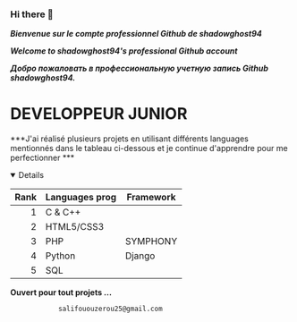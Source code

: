 ### Hi there 👋

<!--
**shadowghost94/shadowghost94** is a ✨ _special_ ✨ repository because its `README.md` (this file) appears on your GitHub profile.

Here are some ideas to get you started:

- 🔭 I’m currently working on ...
- 🌱 I’m currently learning ...
- 👯 I’m looking to collaborate on ...
- 🤔 I’m looking for help with ...
- 💬 Ask me about ...
- 📫 How to reach me: ...
- 😄 Pronouns: ...
- ⚡ Fun fact: ...
-->
***Bienvenue sur le compte professionnel Github de shadowghost94***  


***Welcome to shadowghost94's professional Github account***  


***Добро пожаловать в профессиональную учетную запись Github shadowghost94.***  


# DEVELOPPEUR JUNIOR  


***J'ai réalisé plusieurs projets en utilisant différents languages mentionnés dans le tableau ci-dessous et je continue d'apprendre pour me perfectionner ***  
<details open>
  
| Rank | Languages prog| Framework |
|-----:|---------------|-----------|
|     1| C & C++       |           |
|     2| HTML5/CSS3    |           |
|     3| PHP           | SYMPHONY  |
|     4| Python        | Django    |
|     5| SQL           |           |

</details>  

**Ouvert pour tout projets ...**  


                salifououzerou25@gmail.com
